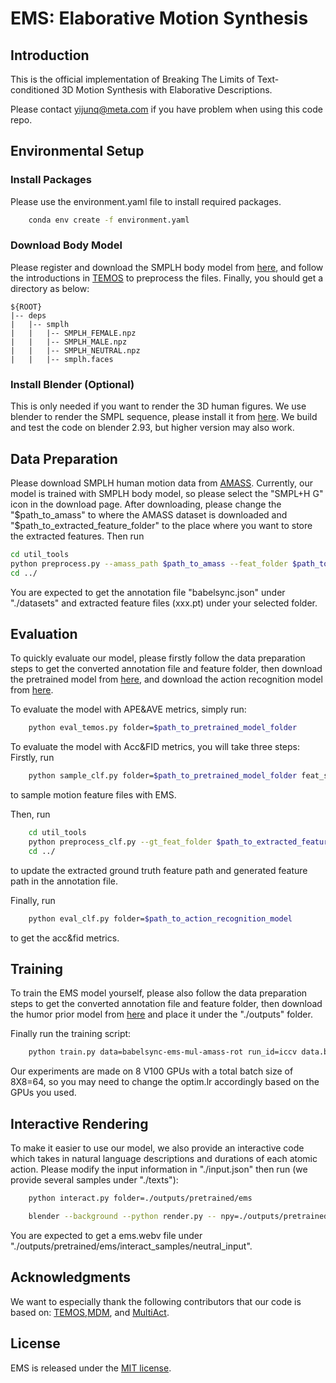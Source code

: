 # EMS: Elaborative Motion Synthesis
## Introduction
This is the official implementation of Breaking The Limits of Text-conditioned 3D Motion Synthesis with Elaborative Descriptions.

Please contact yijunq@meta.com if you have problem when using this code repo.
## Environmental Setup
### Install Packages 
Please use the environment.yaml file to install required packages.
```bash
    conda env create -f environment.yaml
```
### Download Body Model
Please register and download the SMPLH body model from [here](https://mano.is.tue.mpg.de/login.php), and follow the introductions in [TEMOS](https://github.com/Mathux/TEMOS#4-optional-smpl-body-model) to preprocess the files.
Finally, you should get a directory as below:
```  
${ROOT}  
|-- deps
|   |-- smplh
|   |   |-- SMPLH_FEMALE.npz
|   |   |-- SMPLH_MALE.npz
|   |   |-- SMPLH_NEUTRAL.npz
|   |   |-- smplh.faces
```
### Install Blender (Optional)
This is only needed if you want to render the 3D human figures.
We use blender to render the SMPL sequence, please install it from [here](https://www.blender.org/download/releases/2-93/). We build and test the code on blender 2.93, but higher version may also work.

## Data Preparation
Please download SMPLH human motion data from [AMASS](https://amass.is.tue.mpg.de/). Currently, our model is trained with SMPLH body model, so please select the "SMPL+H G" icon in the download page.
After downloading, please change the "$path_to_amass" to where the AMASS dataset is downloaded and "$path_to_extracted_feature_folder" to the place where you want to store the extracted features.
Then run
```bash
cd util_tools
python preprocess.py --amass_path $path_to_amass --feat_folder $path_to_extracted_feature_folder
cd ../
```
You are expected to get the annotation file "babelsync.json" under "./datasets" and extracted feature files (xxx.pt) under your selected folder.

## Evaluation
To quickly evaluate our model, please firstly follow the data preparation steps to get the converted annotation file and feature folder, then download the pretrained model from [here](https://drive.google.com/drive/folders/11CDMHvRDjaQaEytqGIeq7kaT8FZYjLrD?usp=drive_link), and download the action recognition model from [here](https://drive.google.com/drive/folders/1eVY1F6LH_c1g0Gtg6UtQBCysg9i10cWI?usp=drive_link).

To evaluate the model with APE&AVE metrics, simply run:
```bash
    python eval_temos.py folder=$path_to_pretrained_model_folder
```

To evaluate the model with Acc&FID metrics, you will take three steps:
Firstly, run
```bash
    python sample_clf.py folder=$path_to_pretrained_model_folder feat_save_dir=$path_to_sample_feat
```
to sample motion feature files with EMS.

Then, run
```bash
    cd util_tools
    python preprocess_clf.py --gt_feat_folder $path_to_extracted_feature_folder --feat_folder $path_to_sample_feat
    cd ../
```
to update the extracted ground truth feature path and generated feature path in the annotation file.

Finally, run
```bash
    python eval_clf.py folder=$path_to_action_recognition_model
```
to get the acc&fid metrics.

## Training
To train the EMS model yourself, please also follow the data preparation steps to get the converted annotation file and feature folder, then download the humor prior model from [here](https://drive.google.com/file/d/1LVXnmoxw6a-NR9EIi2PUAL0Sl56GKf1Q/view?usp=drive_link) and place it under the "./outputs" folder.

Finally run the training script:
```bash
    python train.py data=babelsync-ems-mul-amass-rot run_id=iccv data.batch_size=8 model=ems model.optim.lr=5.0e-05 init_weight=/private/home/yijunq/repos/t2motion/outputs/humor_prior.pt
```

Our experiments are made on 8 V100 GPUs with a total batch size of 8X8=64, so you may need to change the optim.lr accordingly based on the GPUs you used.
## Interactive Rendering
To make it easier to use our model, we also provide an interactive code which takes in natural language descriptions and durations of each atomic action. Please modify the input information in "./input.json" then run (we provide several samples under "./texts"):
```bash
    python interact.py folder=./outputs/pretrained/ems

    blender --background --python render.py -- npy=./outputs/pretrained/ems/neutral_input/ems.npy mode=video
```
You are expected to get a ems.webv file under "./outputs/pretrained/ems/interact_samples/neutral_input".
## Acknowledgments
We want to especially thank the following contributors that our code is based on:
[TEMOS](https://github.com/Mathux/TEMOS),[MDM](https://github.com/GuyTevet/motion-diffusion-model), and [MultiAct](https://github.com/TaeryungLee/MultiAct_RELEASE/tree/main).

## License
EMS is released under the [MIT license]().
